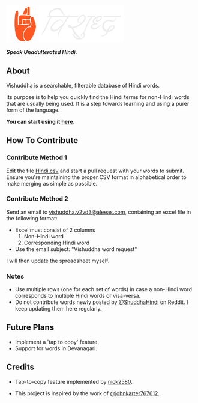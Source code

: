 <img src="src/images/hindi-light-logo.png" width=auto height="100">

***Speak Unadulterated Hindi.***

## About

Vishuddha is a searchable, filterable database of Hindi words.

Its purpose is to help you quickly find the Hindi terms for non-Hindi words that are usually being used. It is a step towards learning and using a purer form of the language.

**You can start using it [here](https://vishuddha.gatsbyjs.io/).**

## How To Contribute

### Contribute Method 1

Edit the file [Hindi.csv](./src/data/Hindi.csv) and start a pull request with your words to submit. Ensure you're maintaining the proper CSV format in alphabetical order to make merging as simple as possible.

### Contribute Method 2

Send an email to vishuddha.v2vd3@aleeas.com, containing an excel file in the following format:

- Excel must consist of 2 columns
  1. Non-Hindi word
  2. Corresponding Hindi word
- Use the email subject: "Vishuddha word request"

I will then update the spreadsheet myself.

### Notes
- Use multiple rows (one for each set of words) in case a non-Hindi word corresponds to multiple Hindi words or visa-versa.
- Do not contribute words newly posted by [@ShuddhaHindi](https://www.reddit.com/user/ShuddhaHindi) on Reddit. I keep updating them here regularly.

## Future Plans
- Implement a 'tap to copy' feature.
- Support for words in Devanagari.

## Credits
- Tap-to-copy feature implemented by [nick2580](https://github.com/venusuranus/vishuddha/pulls?q=is%3Apr+author%3Anick2580).

- This project is inspired by the work of [@johnkarter767612](https://www.reddit.com/user/johnkarter767612).
